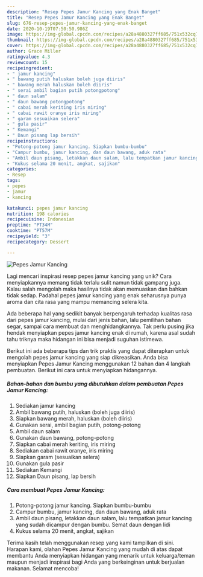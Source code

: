 ```yaml
---
description: "Resep Pepes Jamur Kancing yang Enak Banget"
title: "Resep Pepes Jamur Kancing yang Enak Banget"
slug: 676-resep-pepes-jamur-kancing-yang-enak-banget
date: 2020-10-19T07:50:50.986Z
image: https://img-global.cpcdn.com/recipes/a28a4880327ff685/751x532cq70/pepes-jamur-kancing-foto-resep-utama.jpg
thumbnail: https://img-global.cpcdn.com/recipes/a28a4880327ff685/751x532cq70/pepes-jamur-kancing-foto-resep-utama.jpg
cover: https://img-global.cpcdn.com/recipes/a28a4880327ff685/751x532cq70/pepes-jamur-kancing-foto-resep-utama.jpg
author: Grace Miller
ratingvalue: 4.3
reviewcount: 15
recipeingredient:
- " jamur kancing"
- " bawang putih haluskan boleh juga diiris"
- " bawang merah haluskan boleh diiris"
- " serai ambil bagian putih potongpotong"
- " daun salam"
- " daun bawang potongpotong"
- " cabai merah keriting iris miring"
- " cabai rawit oranye iris miring"
- " garam sesuaikan selera"
- " gula pasir"
- " Kemangi"
- " Daun pisang lap bersih"
recipeinstructions:
- "Potong-potong jamur kancing. Siapkan bumbu-bumbu"
- "Campur bumbu, jamur kancing, dan daun bawang, aduk rata"
- "Ambil daun pisang, letakkan daun salam, lalu tempatkan jamur kancing yang sudah dicampur dengan bumbu. Semat daun dengan lidi"
- "Kukus selama 20 menit, angkat, sajikan"
categories:
- Resep
tags:
- pepes
- jamur
- kancing

katakunci: pepes jamur kancing 
nutrition: 198 calories
recipecuisine: Indonesian
preptime: "PT34M"
cooktime: "PT57M"
recipeyield: "3"
recipecategory: Dessert

---
```



![Pepes Jamur Kancing](https://img-global.cpcdn.com/recipes/a28a4880327ff685/751x532cq70/pepes-jamur-kancing-foto-resep-utama.jpg)

Lagi mencari inspirasi resep pepes jamur kancing yang unik? Cara menyiapkannya memang tidak terlalu sulit namun tidak gampang juga. Kalau salah mengolah maka hasilnya tidak akan memuaskan dan bahkan tidak sedap. Padahal pepes jamur kancing yang enak seharusnya punya aroma dan cita rasa yang mampu memancing selera kita.

Ada beberapa hal yang sedikit banyak berpengaruh terhadap kualitas rasa dari pepes jamur kancing, mulai dari jenis bahan, lalu pemilihan bahan segar, sampai cara membuat dan menghidangkannya. Tak perlu pusing jika hendak menyiapkan pepes jamur kancing enak di rumah, karena asal sudah tahu triknya maka hidangan ini bisa menjadi suguhan istimewa.




Berikut ini ada beberapa tips dan trik praktis yang dapat diterapkan untuk mengolah pepes jamur kancing yang siap dikreasikan. Anda bisa menyiapkan Pepes Jamur Kancing menggunakan 12 bahan dan 4 langkah pembuatan. Berikut ini cara untuk menyiapkan hidangannya.

<!--inarticleads1-->

##### Bahan-bahan dan bumbu yang dibutuhkan dalam pembuatan Pepes Jamur Kancing:

1. Sediakan  jamur kancing
1. Ambil  bawang putih, haluskan (boleh juga diiris)
1. Siapkan  bawang merah, haluskan (boleh diiris)
1. Gunakan  serai, ambil bagian putih, potong-potong
1. Ambil  daun salam
1. Gunakan  daun bawang, potong-potong
1. Siapkan  cabai merah keriting, iris miring
1. Sediakan  cabai rawit oranye, iris miring
1. Siapkan  garam (sesuaikan selera)
1. Gunakan  gula pasir
1. Sediakan  Kemangi
1. Siapkan  Daun pisang, lap bersih




<!--inarticleads2-->

##### Cara membuat Pepes Jamur Kancing:

1. Potong-potong jamur kancing. Siapkan bumbu-bumbu
1. Campur bumbu, jamur kancing, dan daun bawang, aduk rata
1. Ambil daun pisang, letakkan daun salam, lalu tempatkan jamur kancing yang sudah dicampur dengan bumbu. Semat daun dengan lidi
1. Kukus selama 20 menit, angkat, sajikan




Terima kasih telah menggunakan resep yang kami tampilkan di sini. Harapan kami, olahan Pepes Jamur Kancing yang mudah di atas dapat membantu Anda menyiapkan hidangan yang menarik untuk keluarga/teman maupun menjadi inspirasi bagi Anda yang berkeinginan untuk berjualan makanan. Selamat mencoba!
